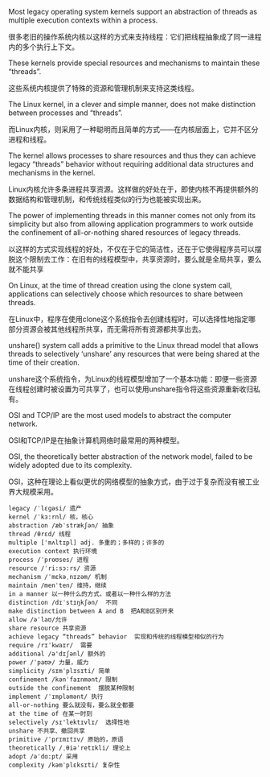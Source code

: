 Most legacy operating system kernels support an abstraction of threads as multiple execution contexts within a process. 

很多老旧的操作系统内核以这样的方式来支持线程：它们把线程抽象成了同一进程内的多个执行上下文。

These kernels provide special resources and mechanisms to maintain these “threads”. 

这些系统内核提供了特殊的资源和管理机制来支持这类线程。

The Linux kernel, in a clever and simple manner, does not make distinction between processes and “threads”. 

而Linux内核，则采用了一种聪明而且简单的方式——在内核层面上，它并不区分进程和线程。

The kernel allows processes to share resources and thus they can achieve legacy “threads” behavior without requiring additional data structures and mechanisms in the kernel. 

Linux内核允许多条进程共享资源。这样做的好处在于，即使内核不再提供额外的数据结构和管理机制，和传统线程类似的行为也能被实现出来。

The power of implementing threads in this manner comes not only from its simplicity but also from allowing application programmers to work outside the confinement of all-or-nothing shared resources of legacy threads. 

以这样的方式实现线程的好处，不仅在于它的简洁性，还在于它使得程序员可以摆脱这个限制去工作：在旧有的线程模型中，共享资源时，要么就是全局共享，要么就不能共享

On Linux, at the time of thread creation using the clone system call, applications can selectively choose which resources to share between threads. 

在Linux中，程序在使用clone这个系统指令去创建线程时，可以选择性地指定哪部分资源会被其他线程所共享，而无需将所有资源都共享出去。

unshare() system call adds a primitive to the Linux thread model that allows threads to selectively ‘unshare’ any resources that were being shared at the time of their creation.

 unshare这个系统指令，为Linux的线程模型增加了一个基本功能：即便一些资源在线程创建时被设置为可共享了，也可以使用unshare指令将这些资源重新收归私有。

OSI and TCP/IP are the most used models to abstract the computer network. 

OSI和TCP/IP是在抽象计算机网络时最常用的两种模型。

OSI, the theoretically better abstraction of the network model, failed to be widely adopted due to its complexity. 

OSI，这种在理论上看似更优的网络模型的抽象方式，由于过于复杂而没有被工业界大规模采用。

```
legacy /ˈlɛɡəsi/ 遗产
kernel /ˈkɜ:rnl/ 核，核心
abstraction /æbˈstrækʃən/ 抽象
thread /θrɛd/ 线程
multiple ['mʌltɪpl] adj. 多重的；多样的；许多的
execution context 执行环境
process /ˈproʊses/ 进程
resource /ˈri:sɔ:rs/ 资源
mechanism /ˈmɛkəˌnɪzəm/ 机制
maintain /menˈten/ 维持，继续
in a manner 以一种什么的方式，或者以一种什么样的方法
distinction /dɪˈstɪŋkʃən/  不同
make distinction between A and B  把A和B区别开来
allow /əˈlaʊ/允许
share resource 共享资源
achieve legacy “threads” behavior  实现和传统的线程模型相似的行为
require /rɪˈkwaɪr/  需要
additional /ə'dɪʃənl/ 额外的
power /ˈpaʊɚ/ 力量，威力
simplicity /sɪmˈplɪsɪti/ 简单
confinement /kənˈfaɪnmənt/ 限制
outside the confinement  摆脱某种限制
implement /ˈɪmpləmənt/ 执行
all-or-nothing 要么就没有，要么就全都要
at the time of 在某一时刻
selectively /sɪ'lektɪvlɪ/  选择性地
unshare 不共享、撤回共享
primitive /ˈprɪmɪtɪv/ 原始的，原语
theoretically /ˌθiəˈretɪkli/ 理论上
adopt /əˈdɑ:pt/ 采用
complexity /kəmˈplɛksɪti/ 复杂性
```